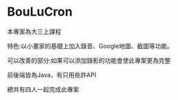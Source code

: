# BouLuCron

本專案為大三上課程

特色:以小畫家的基礎上加入錄音、Google地圖、截圖等功能。

可以改善的部分:如果可以添加錄影的功能會使此專案更為完整

前後端皆為Java，有只用些許API

總共有四人一起完成此專案
